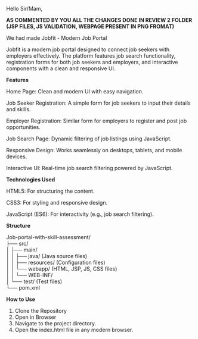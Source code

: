 Hello Sir/Mam,

__AS COMMENTED BY YOU ALL THE CHANGES DONE IN REVIEW 2 FOLDER (JSP FILES, JS VALIDATION, WEBPAGE PRESENT IN PNG FROMAT)__

We had made Jobfit - Modern Job Portal

Jobfit is a modern job portal designed to connect job seekers with employers effectively. The platform features job search functionality, registration forms for both job seekers and employers, and interactive components with a clean and responsive UI.


__Features__

Home Page: Clean and modern UI with easy navigation.

Job Seeker Registration: A simple form for job seekers to input their details and skills.

Employer Registration: Similar form for employers to register and post job opportunities.

Job Search Page: Dynamic filtering of job listings using JavaScript.

Responsive Design: Works seamlessly on desktops, tablets, and mobile devices.

Interactive UI: Real-time job search filtering powered by JavaScript.


__Technologies Used__

HTML5: For structuring the content.

CSS3: For styling and responsive design.

JavaScript (ES6): For interactivity (e.g., job search filtering).

__Structure__

Job-portal-with-skill-assessment/  
├── src/  
│   ├── main/  
│   │   ├── java/               (Java source files)  
│   │   ├── resources/          (Configuration files)  
│   │   └── webapp/             (HTML, JSP, JS, CSS files)  
│   │       └── WEB-INF/  
│   └── test/                   (Test files)  
└── pom.xml  



__How to Use__
1. Clone the Repository
2. Open in Browser
3. Navigate to the project directory.
4. Open the index.html file in any modern browser.
